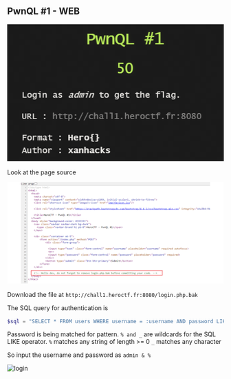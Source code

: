 ## PwnQL #1 - WEB

![task](task.png)

Look at the page source

![page_source](page_source.png)

Download the file at ```http://chall1.heroctf.fr:8080/login.php.bak```

The SQL query for authentication is
```php
$sql = "SELECT * FROM users WHERE username = :username AND password LIKE :password;";
```

Password is being matched for pattern. ```% and _``` are wildcards for the SQL LIKE operator.
```%``` matches any string of length >= 0
```_``` matches any character

So input the username and password as ```admin & %```

![login](login.png)
